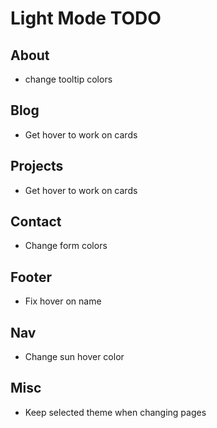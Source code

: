 # Light Mode TODO

## About

- change tooltip colors

## Blog

- Get hover to work on cards

## Projects

- Get hover to work on cards

## Contact

- Change form colors

## Footer

- Fix hover on name

## Nav

- Change sun hover color

## Misc

- Keep selected theme when changing pages
